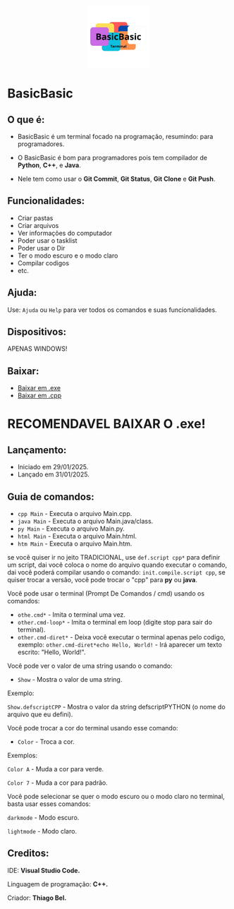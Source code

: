 <p align="center">
  <img src="logotipo.png" width="140" height="140">
</p>

# BasicBasic

## O que é: 
- BasicBasic é um terminal focado na programação, resumindo: para programadores.

- O BasicBasic é bom para programadores pois tem compilador de **Python**, **C++**, e **Java**.

- Nele tem como usar o **Git Commit**, **Git Status**, **Git Clone** e **Git Push**.

## Funcionalidades:
- Criar pastas
- Criar arquivos
- Ver informações do computador
- Poder usar o tasklist
- Poder usar o Dir
- Ter o modo escuro e o modo claro
- Compilar codigos
- etc.

## Ajuda: 
  Use: ``Ajuda`` ou ``Help`` para ver todos os comandos e suas funcionalidades.

## Dispositivos: 
 APENAS WINDOWS!
 
## Baixar: 
  - [Baixar em .exe](BasicBasic.exe)
  - [Baixar em .cpp](BasicBasic.cpp)

  <h1>RECOMENDAVEL BAIXAR O .exe!</h1>

## Lançamento: 
  - Iniciado em 29/01/2025.
  - Lançado em 31/01/2025.
    
## Guia de comandos:
  - ``cpp Main`` - Executa o arquivo Main.cpp.
  - ``java Main`` - Executa o arquivo Main.java/class.
  - ``py Main`` - Executa o arquivo Main.py.
  - ``html Main`` - Executa o arquivo Main.html.
  - ``htm Main`` - Executa o arquivo Main.htm.

  se você quiser ir no jeito TRADICIONAL, use ``def.script cpp*`` para definir um script, dai você coloca o nome do arquivo quando executar o comando, dai você poderá compilar usando o comando: ``init.compile.script cpp``, se quiser trocar a versão, você pode trocar o "cpp" para **py** ou **java**.

  Você pode usar o terminal (Prompt De Comandos / cmd) usando os comandos: 

  - ``othe.cmd*`` - Imita o terminal uma vez.
  - ``other.cmd-loop*`` - Imita o terminal em loop (digite stop para sair do terminal).
  - ``other.cmd-diret*`` - Deixa você executar o terminal apenas pelo codigo, exemplo: ``other.cmd-diret*echo Hello, World!`` - Irá aparecer um texto escrito: "Hello, World!".

  Você pode ver o valor de uma string usando o comando: 

  - ``Show`` - Mostra o valor de uma string.

  Exemplo: 

  ``Show.defscriptCPP`` - Mostra o valor da string defscriptPYTHON (o nome do arquivo que eu defini).

  Você pode trocar a cor do terminal usando esse comando: 
  - ``Color`` - Troca a cor.

  Exemplos:

  ``Color A`` - Muda a cor para verde.

  ``Color 7`` - Muda a cor para padrão.

  Você pode selecionar se quer o modo escuro ou o modo claro no terminal, basta usar esses comandos: 

  ``darkmode`` - Modo escuro.

  ``lightmode`` - Modo claro.
## Creditos: 
  
  IDE: **Visual Studio Code.**
  
  Linguagem de programação: **C++.**
  
  Criador: **Thiago Bel.**
